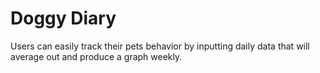 # Doggy Diary 

Users can easily track their pets behavior by inputting daily data that will average out and produce a graph weekly.
